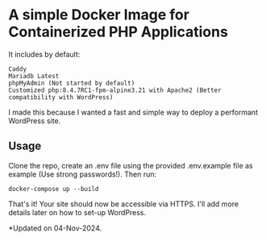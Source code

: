 # A simple Docker Image for Containerized PHP Applications

It includes by default:

```
Caddy
Mariadb Latest
phpMyAdmin (Not started by default)
Customized php:8.4.7RC1-fpm-alpine3.21 with Apache2 (Better compatibility with WordPress)
```

I made this because I wanted a fast and simple way to deploy a performant WordPress site.

## Usage

Clone the repo, create an .env file using the provided .env.example file as example (Use strong passwords!).
Then run:

```
docker-compose up --build
```

That's it! Your site should now be accessible via HTTPS. I'll add more details later on how to set-up WordPress.

*Updated on 04-Nov-2024.